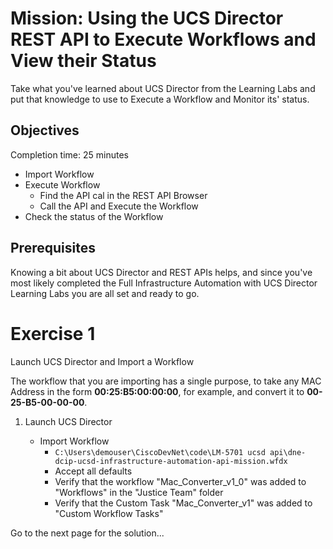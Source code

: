 # Mission: Using the UCS Director REST API to Execute Workflows and View their Status

Take what you've learned about UCS Director from the Learning Labs and put that knowledge to use to Execute a Workflow and Monitor its' status.

## Objectives

Completion time: 25 minutes

  - Import Workflow
  - Execute Workflow
    - Find the API cal in the REST API Browser
    - Call the API and Execute the Workflow
  - Check the status of the Workflow

## Prerequisites

Knowing a bit about UCS Director and REST APIs helps, and since you've most likely completed the Full Infrastructure Automation with UCS Director Learning Labs you are all set and ready to go.

# Exercise 1
Launch UCS Director and Import a Workflow

The workflow that you are importing has a single purpose, to take any MAC Address in the form **00:25:B5:00:00:00**, for example, and convert it to **00-25-B5-00-00-00**.

1. Launch UCS Director

    - Import Workflow
      - `C:\Users\demouser\CiscoDevNet\code\LM-5701 ucsd api\dne-dcip-ucsd-infrastructure-automation-api-mission.wfdx`
      - Accept all defaults
      - Verify that the workflow "Mac_Converter_v1_0" was added to "Workflows" in the "Justice Team" folder
      - Verify that the Custom Task "Mac_Converter_v1" was added to "Custom Workflow Tasks"

Go to the next page for the solution...
